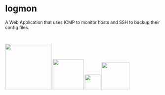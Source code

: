 # logmon
A Web Application that uses ICMP to monitor hosts and SSH to backup their config files.

<br>

<a href="https://www.djangoproject.com/" target="_blank"><img src="https://static.djangoproject.com/img/logos/django-logo-positive.png" width="150"></a>
<a href="https://www.python.org/" target="_blank"><img src="https://files.realpython.com/media/python-logo.8eb72ea6927b.png" width="100"></a>
<a href="https://www.apache.org/" target="_blank"><img src="https://www.apache.org/foundation/press/kit/feather.svg" width="50"></a>
<a href="https://www.postgresql.org/" target="_blank"><img src="https://www.postgresql.org/media/img/about/press/elephant.png" width="90"></a>
